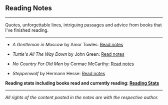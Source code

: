 ## Reading Notes

***

Quotes, unforgettable lines, intriguing passages and advice from books that I've finished reading.

***

- *A Gentleman in Moscow* by Amor Towles: [Read notes](Book4.md)

- *Turtle's All The Way Down* by John Green: [Read notes](Book1.md)

- *No Country For Old Men* by Cormac McCarthy: [Read notes](Book2.md)

- *Steppenwolf* by Hermann Hesse: [Read notes](Book3.md)


**Reading stats including books read and currently reading: [Reading Stats](Stats.md)**

***

*All rights of the content posted in the notes are with the respective author.*